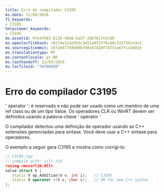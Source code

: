 ```yaml
---
title: Erro do compilador C3195
ms.date: 11/04/2016
f1_keywords:
- C3195
helpviewer_keywords:
- C3195
ms.assetid: 97e4f681-812b-49e8-ba57-24b7817e3cd8
ms.openlocfilehash: c8274e121e953c3e51a0f2ff8c68c315759ce3e1
ms.sourcegitcommit: 16fa847794b60bf40c67d20f74751a67fccb602e
ms.translationtype: MT
ms.contentlocale: pt-BR
ms.lasthandoff: 12/03/2019
ms.locfileid: "74760420"
---
```

# <a name="compiler-error-c3195"></a>Erro do compilador C3195

' operator ': é reservado e não pode ser usado como um membro de uma ref class ou de um tipo Value. Os operadores CLR ou WinRT devem ser definidos usando a palavra-chave ' operator '

O compilador detectou uma definição de operador usando as C++ extensões gerenciadas para sintaxe. Você deve usar a C++ sintaxe para operadores.

O exemplo a seguir gera C3195 e mostra como corrigi-lo:

```cpp
// C3195.cpp
// compile with: /clr /LD
#using <mscorlib.dll>
value struct V {
   static V op_Addition(V v, int i);   // C3195
   static V operator +(V v, char c);   // OK for new C++ syntax
};
```
